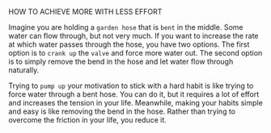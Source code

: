 HOW TO ACHIEVE MORE WITH LESS EFFORT

Imagine you are holding a `garden hose` that is `bent` in the middle.
Some water can flow through, but not very much. If you want to
increase the rate at which water passes through the hose, you have two
options. The first option is to `crank up` the `valve` and force more water
out. The second option is to simply remove the bend in the hose and
let water flow through naturally.

Trying to `pump up` your motivation to stick with a hard habit is like
trying to force water through a bent hose. You can do it, but it requires
a lot of effort and increases the tension in your life. Meanwhile,
making your habits simple and easy is like removing the bend in the
hose. Rather than trying to overcome the friction in your life, you
reduce it.